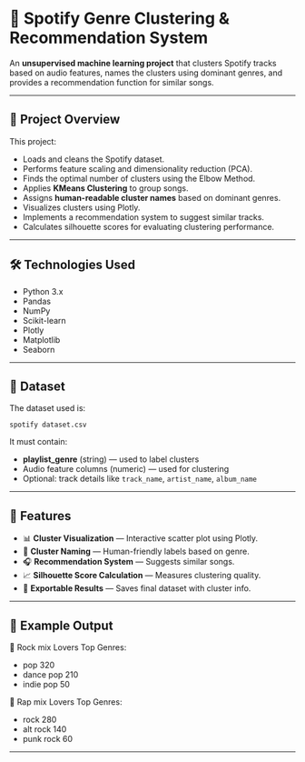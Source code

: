 
# 🎵 Spotify Genre Clustering & Recommendation System

An **unsupervised machine learning project** that clusters Spotify tracks based on audio features, names the clusters using dominant genres, and provides a recommendation function for similar songs.

---

## 📌 Project Overview
This project:
- Loads and cleans the Spotify dataset.
- Performs feature scaling and dimensionality reduction (PCA).
- Finds the optimal number of clusters using the Elbow Method.
- Applies **KMeans Clustering** to group songs.
- Assigns **human-readable cluster names** based on dominant genres.
- Visualizes clusters using Plotly.
- Implements a recommendation system to suggest similar tracks.
- Calculates silhouette scores for evaluating clustering performance.

---

## 🛠 Technologies Used
- Python 3.x
- Pandas
- NumPy
- Scikit-learn
- Plotly
- Matplotlib
- Seaborn

---

## 📂 Dataset
The dataset used is:
```
spotify dataset.csv
```
It must contain:
- **playlist_genre** (string) — used to label clusters
- Audio feature columns (numeric) — used for clustering
- Optional: track details like `track_name`, `artist_name`, `album_name`

---


## 🎯 Features
- 📊 **Cluster Visualization** — Interactive scatter plot using Plotly.
- 🎼 **Cluster Naming** — Human-friendly labels based on genre.
- 🎧 **Recommendation System** — Suggests similar songs.
- 📈 **Silhouette Score Calculation** — Measures clustering quality.
- 💾 **Exportable Results** — Saves final dataset with cluster info.

---

## 📝 Example Output


📀 Rock mix Lovers Top Genres:
- pop         320
- dance pop   210
- indie pop    50

📀 Rap mix Lovers Top Genres:
- rock        280
- alt rock    140
- punk rock    60

---
